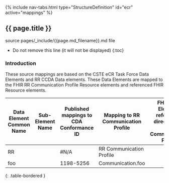 {% include nav-tabs.html type="StructureDefinition" id="ecr" active="mappings" %}

## {{ page.title }}
<!-- { :.no_toc } -->

source pages/\_include/{{page.md_filename}}.md  file

<!-- TOC  the css styling for this is \pages\assets\css\project.css under 'markdown-toc'-->

* Do not remove this line (it will not be displayed)
{:toc}

### Introduction

These source mappings are based on the CSTE eCR Task Force Data Elements and RR CCDA Data elements. These Data Elements are mapped to the FHIR RR Communication Profile Resource elements and referenced FHIR Resource elements.

|Data Element Common Name |Sub-Element Name|Published mappings to CDA Conformance ID|Mapping to RR Communication Profile|FHIR Core Elements referenced directly from RR Communication Profile|FHIR Core Elements referenced indirectly from RR Communication Profile|US Core (Y/N)|
|---|---|---|---|---|---|---|
|RR||#N/A|RR Communication Profile||||
|foo||1198-5256|Communication.foo|||No|
{: .table-bordered }
